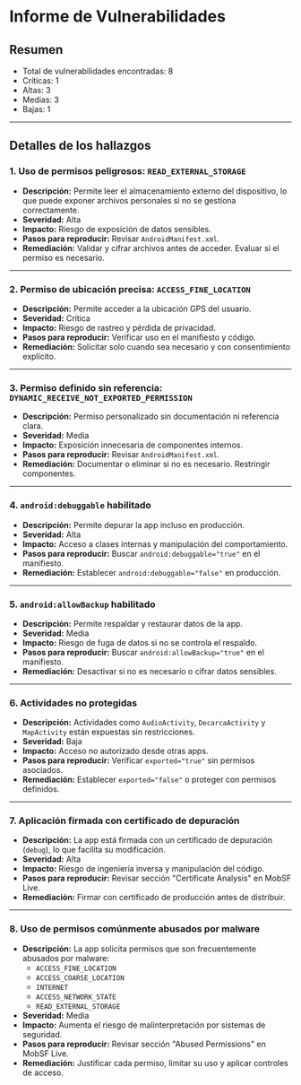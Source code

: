 # Informe de Vulnerabilidades

## Resumen

- Total de vulnerabilidades encontradas: 8  
- Críticas: 1  
- Altas: 3  
- Medias: 3  
- Bajas: 1  

---

## Detalles de los hallazgos

### 1. Uso de permisos peligrosos: `READ_EXTERNAL_STORAGE`

- **Descripción:** Permite leer el almacenamiento externo del dispositivo, lo que puede exponer archivos personales si no se gestiona correctamente.
- **Severidad:** Alta
- **Impacto:** Riesgo de exposición de datos sensibles.
- **Pasos para reproducir:** Revisar `AndroidManifest.xml`.
- **Remediación:** Validar y cifrar archivos antes de acceder. Evaluar si el permiso es necesario.

---

### 2. Permiso de ubicación precisa: `ACCESS_FINE_LOCATION`

- **Descripción:** Permite acceder a la ubicación GPS del usuario.
- **Severidad:** Crítica
- **Impacto:** Riesgo de rastreo y pérdida de privacidad.
- **Pasos para reproducir:** Verificar uso en el manifiesto y código.
- **Remediación:** Solicitar solo cuando sea necesario y con consentimiento explícito.

---

### 3. Permiso definido sin referencia: `DYNAMIC_RECEIVE_NOT_EXPORTED_PERMISSION`

- **Descripción:** Permiso personalizado sin documentación ni referencia clara.
- **Severidad:** Media
- **Impacto:** Exposición innecesaria de componentes internos.
- **Pasos para reproducir:** Revisar `AndroidManifest.xml`.
- **Remediación:** Documentar o eliminar si no es necesario. Restringir componentes.

---

### 4. `android:debuggable` habilitado

- **Descripción:** Permite depurar la app incluso en producción.
- **Severidad:** Alta
- **Impacto:** Acceso a clases internas y manipulación del comportamiento.
- **Pasos para reproducir:** Buscar `android:debuggable="true"` en el manifiesto.
- **Remediación:** Establecer `android:debuggable="false"` en producción.

---

### 5. `android:allowBackup` habilitado

- **Descripción:** Permite respaldar y restaurar datos de la app.
- **Severidad:** Media
- **Impacto:** Riesgo de fuga de datos si no se controla el respaldo.
- **Pasos para reproducir:** Buscar `android:allowBackup="true"` en el manifiesto.
- **Remediación:** Desactivar si no es necesario o cifrar datos sensibles.

---

### 6. Actividades no protegidas

- **Descripción:** Actividades como `AudioActivity`, `DecarcaActivity` y `MapActivity` están expuestas sin restricciones.
- **Severidad:** Baja
- **Impacto:** Acceso no autorizado desde otras apps.
- **Pasos para reproducir:** Verificar `exported="true"` sin permisos asociados.
- **Remediación:** Establecer `exported="false"` o proteger con permisos definidos.

---

### 7. Aplicación firmada con certificado de depuración

- **Descripción:** La app está firmada con un certificado de depuración (`debug`), lo que facilita su modificación.
- **Severidad:** Alta
- **Impacto:** Riesgo de ingeniería inversa y manipulación del código.
- **Pasos para reproducir:** Revisar sección "Certificate Analysis" en MobSF Live.
- **Remediación:** Firmar con certificado de producción antes de distribuir.

---

### 8. Uso de permisos comúnmente abusados por malware

- **Descripción:** La app solicita permisos que son frecuentemente abusados por malware:
  - `ACCESS_FINE_LOCATION`
  - `ACCESS_COARSE_LOCATION`
  - `INTERNET`
  - `ACCESS_NETWORK_STATE`
  - `READ_EXTERNAL_STORAGE`
- **Severidad:** Media
- **Impacto:** Aumenta el riesgo de malinterpretación por sistemas de seguridad.
- **Pasos para reproducir:** Revisar sección "Abused Permissions" en MobSF Live.
- **Remediación:** Justificar cada permiso, limitar su uso y aplicar controles de acceso.

